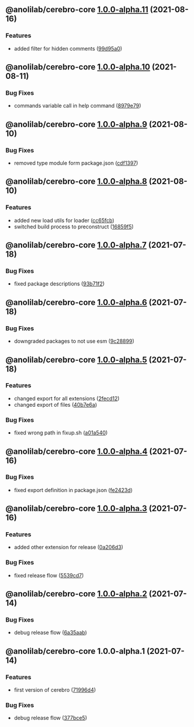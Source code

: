 ## @anolilab/cerebro-core [1.0.0-alpha.11](https://github.com/anolilab/cerebro/compare/@anolilab/cerebro-core@1.0.0-alpha.10...@anolilab/cerebro-core@1.0.0-alpha.11) (2021-08-16)


### Features

* added filter for hidden comments ([99d95a0](https://github.com/anolilab/cerebro/commit/99d95a094c0e474000368374113ea3e418a06937))

## @anolilab/cerebro-core [1.0.0-alpha.10](https://github.com/anolilab/cerebro/compare/@anolilab/cerebro-core@1.0.0-alpha.9...@anolilab/cerebro-core@1.0.0-alpha.10) (2021-08-11)


### Bug Fixes

* commands variable call in help command ([8979e79](https://github.com/anolilab/cerebro/commit/8979e790b2ff85f18241dbb876a6a5d8f490aa4e))

## @anolilab/cerebro-core [1.0.0-alpha.9](https://github.com/anolilab/cerebro/compare/@anolilab/cerebro-core@1.0.0-alpha.8...@anolilab/cerebro-core@1.0.0-alpha.9) (2021-08-10)


### Bug Fixes

* removed type module form package.json ([cdf1397](https://github.com/anolilab/cerebro/commit/cdf13971faaee737c03c9db41cb8ed6169871db1))

## @anolilab/cerebro-core [1.0.0-alpha.8](https://github.com/anolilab/cerebro/compare/@anolilab/cerebro-core@1.0.0-alpha.7...@anolilab/cerebro-core@1.0.0-alpha.8) (2021-08-10)


### Features

* added new load utils for loader ([cc65fcb](https://github.com/anolilab/cerebro/commit/cc65fcb190b79d1246bdb9bdecd114a61c00e53f))
* switched build process to preconstruct ([16859f5](https://github.com/anolilab/cerebro/commit/16859f5608db8d52d926201805a582244b6d86de))

## @anolilab/cerebro-core [1.0.0-alpha.7](https://github.com/anolilab/cerebro/compare/@anolilab/cerebro-core@1.0.0-alpha.6...@anolilab/cerebro-core@1.0.0-alpha.7) (2021-07-18)


### Bug Fixes

* fixed package descriptions ([93b71f2](https://github.com/anolilab/cerebro/commit/93b71f2377ef403c15b330f86fa13ae9d95d47c6))

## @anolilab/cerebro-core [1.0.0-alpha.6](https://github.com/anolilab/cerebro/compare/@anolilab/cerebro-core@1.0.0-alpha.5...@anolilab/cerebro-core@1.0.0-alpha.6) (2021-07-18)


### Bug Fixes

* downgraded packages to not use esm ([9c28899](https://github.com/anolilab/cerebro/commit/9c288992621900011c3d0b881368fce76b7477ca))

## @anolilab/cerebro-core [1.0.0-alpha.5](https://github.com/anolilab/cerebro/compare/@anolilab/cerebro-core@1.0.0-alpha.4...@anolilab/cerebro-core@1.0.0-alpha.5) (2021-07-18)


### Features

* changed export for all extensions ([2fecd12](https://github.com/anolilab/cerebro/commit/2fecd12ae4289f154c39fc4ee28d87f1a303376a))
* changed export of files ([40b7e6a](https://github.com/anolilab/cerebro/commit/40b7e6a063c5be30ec8a8b8186f436024f372713))


### Bug Fixes

* fixed wrong path in fixup.sh ([a01a540](https://github.com/anolilab/cerebro/commit/a01a54042b92a18231772338d5974ddbdd509eed))

## @anolilab/cerebro-core [1.0.0-alpha.4](https://github.com/anolilab/cerebro/compare/@anolilab/cerebro-core@1.0.0-alpha.3...@anolilab/cerebro-core@1.0.0-alpha.4) (2021-07-16)


### Bug Fixes

* fixed export definition in package.json ([fe2423d](https://github.com/anolilab/cerebro/commit/fe2423dd23e305a07e4e3522b60da92e15c34670))

## @anolilab/cerebro-core [1.0.0-alpha.3](https://github.com/anolilab/cerebro/compare/@anolilab/cerebro-core@1.0.0-alpha.2...@anolilab/cerebro-core@1.0.0-alpha.3) (2021-07-16)


### Features

* added other extension for release ([0a206d3](https://github.com/anolilab/cerebro/commit/0a206d37bd8dc2b1ffa2a9cd04e007c9a409b3f0))


### Bug Fixes

* fixed release flow ([5539cd7](https://github.com/anolilab/cerebro/commit/5539cd7263692bbdaec0c1a3f13d084485a3e6fa))

## @anolilab/cerebro-core [1.0.0-alpha.2](https://github.com/anolilab/cerebro/compare/@anolilab/cerebro-core@1.0.0-alpha.1...@anolilab/cerebro-core@1.0.0-alpha.2) (2021-07-14)


### Bug Fixes

* debug release flow ([6a35aab](https://github.com/anolilab/cerebro/commit/6a35aabf66652a6c173153043afa0b57d96d4cf5))

## @anolilab/cerebro-core 1.0.0-alpha.1 (2021-07-14)


### Features

* first version of cerebro ([71996d4](https://github.com/anolilab/cerebro/commit/71996d4122b1b64f09121d2c18d04986a3f6b42f))


### Bug Fixes

* debug release flow ([377bce5](https://github.com/anolilab/cerebro/commit/377bce563a092a1e9d82e908ae6d0a0183fe72c1))

